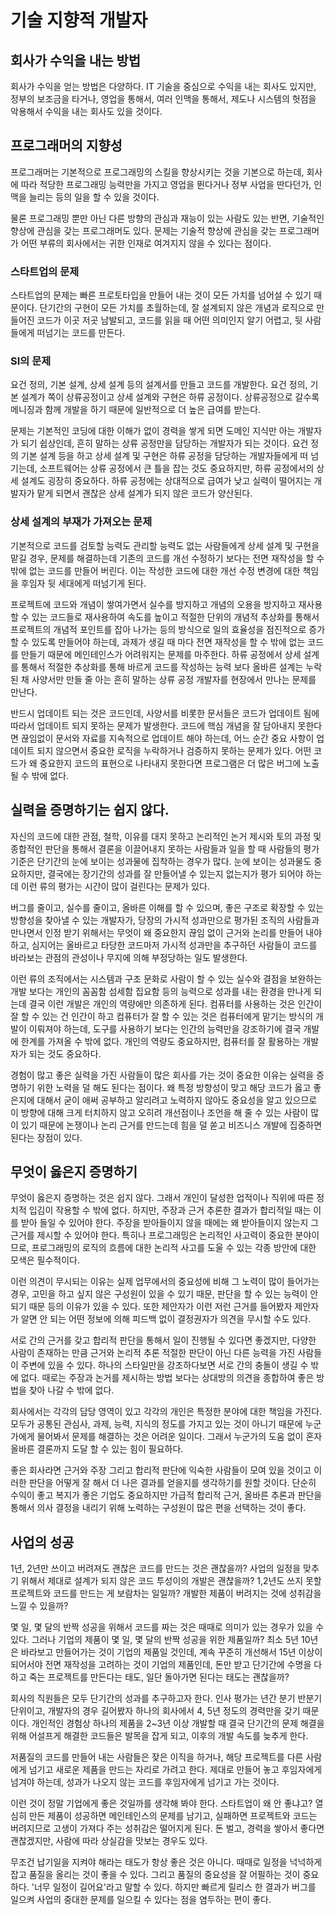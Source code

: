 # 기술 지향적 개발자

## 회사가 수익을 내는 방법

회사가 수익을 얻는 방법은 다양하다. IT 기술을 중심으로 수익을 내는 회사도 있지만, 정부의 보조금을 타거나, 영업을 통해서, 여러 인맥을 통해서, 제도나 시스템의 헛점을 악용해서 수익을 내는 회사도 있을 것이다.

## 프로그래머의 지향성

프로그래머는 기본적으로 프로그래밍의 스킬을 향상시키는 것을 기본으로 하는데, 회사에 따라 적당한 프로그래밍 능력만을 가지고 영업을 뛴다거나 정부 사업을 딴다던가, 인맥을 늘리는 등의 일을 할 수 있을 것이다.

물론 프로그래밍 뿐만 아닌 다른 방향의 관심과 재능이 있는 사람도 있는 반면, 기술적인 향상에 관심을 갖는 프로그래머도 있다. 문제는 기술적 향상에 관심을 갖는 프로그래머가 어떤 부류의 회사에서는 귀한 인재로 여겨지지 않을 수 있다는 점이다.

### 스타트업의 문제

스타트업의 문제는 빠른 프로토타입을 만들어 내는 것이 모든 가치를 넘어설 수 있기 때문이다. 단기간의 구현이 모든 가치를 초월하는데, 잘 설계되지 않은 개념과 로직으로 만들어진 코드가 이곳 저곳 남발되고, 코드를 읽을 때 어떤 의미인지 알기 어렵고, 뒷 사람들에게 떠넘기는 코드를 만든다.

### SI의 문제

요건 정의, 기본 설계, 상세 설계 등의 설계서를 만들고 코드를 개발한다. 요건 정의, 기본 설계가 쪽이 상류공정이고 상세 설계와 구현은 하류 공정이다. 상류공정으로 갈수록 메니징과 함께 개발을 하기 때문에 일반적으로 더 높은 급여를 받는다.

문제는 기본적인 코딩에 대한 이해가 없이 경력을 쌓게 되면 도메인 지식만 아는 개발자가 되기 쉽상인데, 흔히 말하는 상류 공정만을 담당하는 개발자가 되는 것이다. 요건 정의 기본 설계 등을 하고 상세 설계 및 구현은 하류 공정을 담당하는 개발자들에게 떠 넘기는데, 소프트웨어는 상류 공정에서 큰 틀을 잡는 것도 중요하지만, 하류 공정에서의 상세 설계도 굉장히 중요하다. 하류 공정에는 상대적으로 급여가 낮고 실력이 떨어지는 개발자가 맡게 되면서 괜찮은 상세 설계가 되지 않은 코드가 양산된다.

### 상세 설계의 부재가 가져오는 문제

기본적으로 코드를 검토할 능력도 관리할 능력도 없는 사람들에게 상세 설계 및 구현을 맡길 경우, 문제를 해결하는데 기존의 코드를 개선 수정하기 보다는 전면 재작성을 할 수 밖에 없는 코드를 만들어 버린다. 이는 작성한 코드에 대한 개선 수정 변경에 대한 책임을 후임자 뒷 세대에게 떠넘기게 된다.

프로젝트에 코드와 개념이 쌓여가면서 실수를 방지하고 개념의 오용을 방지하고 재사용할 수 있는 코드들로 재사용하여 속도를 높이고 적절한 단위의 개념적 추상화를 통해서 프로젝트의 개념적 포인트를 잡아 나가는 등의 방식으로 일의 효율성을 점진적으로 증가할 수 있도록 만들어야 하는데, 과제가 생길 때 마다 전면 재작성을 할 수 밖에 없는 코드를 만들기 때문에 메인테인스가 어려워지는 문제를 마주한다. 하류 공정에서 상세 설계를 통해서 적절한 추상화를 통해 바르게 코드를 작성하는 능력 보다 올바른 설계는 누락된 채 사양서만 만들 줄 아는 흔히 말하는 상류 공정 개발자를 현장에서 만나는 문제를 만난다.

반드시 업데이트 되는 것은 코드인데, 사양서를 비롯한 문서들은 코드가 업데이트 됨에 따라서 업데이트 되지 못하는 문제가 발생한다. 코드에 핵심 개념을 잘 담아내지 못한다면 끊임없이 문서와 자료를 지속적으로 업데이트 해야 하는데, 어느 순간 중요 사항이 업데이트 되지 않으면서 중요한 로직을 누락하거나 검증하지 못하는 문제가 있다. 어떤 코드가 왜 중요한지 코드의 표현으로 나타내지 못한다면 프로그램은 더 많은 버그에 노출될 수 밖에 없다.

## 실력을 증명하기는 쉽지 않다.

자신의 코드에 대한 관점, 철학, 이유를 대지 못하고 논리적인 논거 제시와 토의 과정 및 종합적인 판단을 통해서 결론을 이끌어내지 못하는 사람들과 일을 할 때 사람들의 평가 기준은 단기간의 눈에 보이는 성과물에 집착하는 경우가 많다. 눈에 보이는 성과물도 중요하지만, 결국에는 장기간의 성과를 잘 만들어낼 수 있는지 없는지가 평가 되어야 하는데 이런 류의 평가는 시간이 많이 걸린다는 문제가 있다.

버그를 줄이고, 실수를 줄이고, 올바른 이해를 할 수 있으며, 좋은 구조로 확장할 수 있는 방향성을 찾아낼 수 있는 개발자가, 당장의 가시적 성과만으로 평가된 조직의 사람들과 만나면서 인정 받기 위해서는 무엇이 왜 중요한지 끊임 없이 근거와 논리를 만들어 내야 하고, 심지어는 올바르고 타당한 코드마저 가시적 성과만을 추구하던 사람들이 코드를 바라보는 관점의 관성이나 무지에 의해 부정당하는 일도 발생한다.

이런 류의 조직에서는 시스템과 구조 문화로 사람이 할 수 있는 실수와 결점을 보완하는 개발 보다는 개인의 꼼꼼함 섬세함 집요함 등의 능력으로 성과를 내는 환경을 만나게 되는데 결국 이런 개발은 개인의 역량에만 의존하게 된다. 컴퓨터를 사용하는 것은 인간이 잘 할 수 있는 건 인간이 하고 컴퓨터가 잘 할 수 있는 것은 컴퓨터에게 맡기는 방식의 개발이 이뤄져야 하는데, 도구를 사용하기 보다는 인간의 능력만을 강조하기에 결국 개발에 한계를 가져올 수 밖에 없다. 개인의 역량도 중요하지만, 컴퓨터를 잘 활용하는 개발자가 되는 것도 중요하다.

경험이 많고 좋은 실력을 가진 사람들이 많은 회사를 가는 것이 중요한 이유는 실력을 증명하기 위한 노력을 덜 해도 된다는 점이다. 왜 특정 방향성이 맞고 해당 코드가 옳고 좋은지에 대해서 굳이 애써 공부하고 알리려고 노력하지 않아도 중요성을 알고 있으므로 이 방향에 대해 크게 터치하지 않고 오히려 개선점이나 조언을 해 줄 수 있는 사람이 많이 있기 때문에 논쟁이나 논리 근거를 만드는데 힘을 덜 쏟고 비즈니스 개발에 집중하면 된다는 장점이 있다.

## 무엇이 옳은지 증명하기

무엇이 옳은지 증명하는 것은 쉽지 않다. 그래서 개인이 달성한 업적이나 직위에 따른 정치적 입김이 작용할 수 밖에 없다. 하지만, 주장과 근거 추론한 결과가 합리적일 때는 이를 받아 들일 수 있어야 한다. 주장을 받아들이지 않을 때에는 왜 받아들이지 않는지 그 근거를 제시할 수 있어야 한다. 특히나 프로그래밍은 논리적인 사고력이 중요한 분야이므로, 프로그래밍의 로직의 흐름에 대한 논리적 사고를 도울 수 있는 각종 방안에 대한 모색은 필수적이다.

이런 의견이 무시되는 이유는 실제 업무에서의 중요성에 비해 그 노력이 많이 들어가는 경우, 고민을 하고 싶지 않은 구성원이 있을 수 있기 때문, 판단을 할 수 있는 능력이 안 되기 때문 등의 이유가 있을 수 있다. 또한 제안자가 이런 저런 근거를 들어봤자 제안자가 알면 안 되는 어떤 정보에 의해 피드백 없이 결정권자가 의견을 무시할 수도 있다.

서로 간의 근거를 갖고 합리적 판단을 통해서 일이 진행될 수 있다면 좋겠지만, 다양한 사람이 존재하는 만큼 근거와 논리적 추론 적절한 판단이 아닌 다른 능력을 가진 사람들이 주변에 있을 수 있다. 하나의 스타일만을 강조하다보면 서로 간의 충돌이 생길 수 밖에 없다. 때로는 주장과 논거를 제시하는 방법 보다는 상대방의 의견을 종합하여 좋은 방법을 찾아 나갈 수 밖에 없다.

회사에서는 각각의 담당 영역이 있고 각각의 개인은 특정한 분야에 대한 책임을 가진다. 모두가 공통된 관심사, 과제, 능력, 지식의 정도를 가지고 있는 것이 아니기 때문에 누군가에게 물어봐서 문제를 해결하는 것은 어려운 일이다. 그래서 누군가의 도움 없이 혼자 올바른 결론까지 도달 할 수 있는 힘이 필요하다.

좋은 회사라면 근거와 주장 그리고 합리적 판단에 익숙한 사람들이 모여 있을 것이고 이러한 판단을 어떻게 잘 해서 더 나은 결과를 얻을지를 생각하기를 원할 것이다. 단순히 수익이 좋고 복지가 좋은 기업도 중요하지만 가급적 합리적 근거, 올바른 추론과 판단을 통해서 의사 결정을 내리기 위해 노력하는 구성원이 많은 편을 선택하는 것이 좋다.

## 사업의 성공

1년, 2년만 쓰이고 버려져도 괜찮은 코드를 만드는 것은 괜찮을까? 사업의 일정을 맞추기 위해서 제대로 설계가 되지 않은 코드 투성이의 개발은 괜찮을까? 1,2년도 쓰지 못할 프로젝트와 코드를 만드는 게 보람차는 일일까? 개발한 제품이 버려지는 것에 성취감을 느낄 수 있을까?

몇 일, 몇 달의 반짝 성공을 위해서 코드를 짜는 것은 때때로 의미가 있는 경우가 있을 수 있다. 그러나 기업의 제품이 몇 일, 몇 달의 반짝 성공을 위한 제품일까? 최소 5년 10년은 바라보고 만들어가는 것이 기업의 제품일 것인데, 계속 꾸준히 개선해서 15년 이상이 되어서야 전면 재작성을 고려하는 것이 기업의 제품인데, 돈만 받고 단기간에 수명을 다하고 죽는 프로젝트를 만든다는 태도, 일단 돌아가면 된다는 태도는 괜찮을까?

회사의 직원들은 모두 단기간의 성과를 추구하고자 한다. 인사 평가는 년간 분기 반분기 단위이고, 개발자의 경우 길어봤자 하나의 회사에서 4, 5년 정도의 경력만을 갖기 때문이다. 개인적인 경험상 하나의 제품을 2~3년 이상 개발할 때 결국 단기간의 문제 해결을 위해 어설프게 해결한 코드들은 발목을 잡게 되고, 이후의 개발 속도를 늦추게 한다.

저품질의 코드를 만들어 내는 사람들은 잦은 이직을 하거나, 해당 프로젝트를 다른 사람에게 넘기고 새로운 제품을 만드는 자리로 가려고 한다. 제대로 만들어 놓고 후임자에게 넘겨야 하는데, 성과가 나오지 않는 코드를 후임자에게 넘기고 가는 것이다.

이런 것이 정말 기업에게 좋은 것일까를 생각해 봐야 한다. 스타트업이 왜 안 좋냐고? 열심히 만든 제품이 성공하면 메인테인스의 문제를 남기고, 실패하면 프로젝트와 코드는 버려지므로 고생이 가져다 주는 성취감은 떨어지게 된다. 돈 벌고, 경력을 쌓아서 좋다면 괜찮겠지만, 사람에 따라 상실감을 맛보는 경우도 있다.

무조건 납기일을 지켜야 해라는 태도가 항상 좋은 것은 아니다. 때때로 일정을 넉넉하게 잡고 품질을 올리는 것이 좋을 수 있다. 그리고 품질의 중요성을 잘 어필하는 것이 중요하다. '너무 일정이 길어요'라고 말할 수 있다. 하지만 빠르게 릴리스 한 결과가 버그를 일으켜 사업의 중대한 문제를 일으킬 수 있다는 점을 염두하는 편이 좋다.
